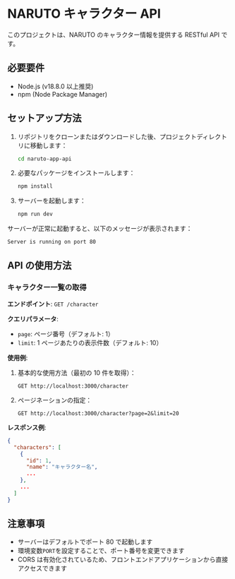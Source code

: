 # NARUTO キャラクター API

このプロジェクトは、NARUTO のキャラクター情報を提供する RESTful API です。

## 必要要件

- Node.js (v18.8.0 以上推奨)
- npm (Node Package Manager)

## セットアップ方法

1. リポジトリをクローンまたはダウンロードした後、プロジェクトディレクトリに移動します：

   ```bash
   cd naruto-app-api
   ```

2. 必要なパッケージをインストールします：

   ```bash
   npm install
   ```

3. サーバーを起動します：
   ```bash
   npm run dev
   ```

サーバーが正常に起動すると、以下のメッセージが表示されます：

```
Server is running on port 80
```

## API の使用方法

### キャラクター一覧の取得

**エンドポイント**: `GET /character`

**クエリパラメータ**:

- `page`: ページ番号（デフォルト: 1）
- `limit`: 1 ページあたりの表示件数（デフォルト: 10）

**使用例**:

1. 基本的な使用方法（最初の 10 件を取得）：

   ```
   GET http://localhost:3000/character
   ```

2. ページネーションの指定：
   ```
   GET http://localhost:3000/character?page=2&limit=20
   ```

**レスポンス例**:

```json
{
  "characters": [
    {
      "id": 1,
      "name": "キャラクター名",
      ...
    },
    ...
  ]
}
```

## 注意事項

- サーバーはデフォルトでポート 80 で起動します
- 環境変数`PORT`を設定することで、ポート番号を変更できます
- CORS は有効化されているため、フロントエンドアプリケーションから直接アクセスできます
